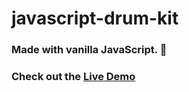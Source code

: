 # javascript-drum-kit
### **Made with vanilla JavaScript.** 🍦
### Check out the [Live Demo](https://ryellingson.github.io/javascript-drum-kit/)
